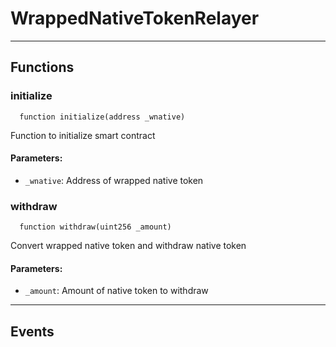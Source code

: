 # WrappedNativeTokenRelayer




___

## Functions

### initialize



```solidity
  function initialize(address _wnative)
```

Function to initialize smart contract



#### Parameters:

- `_wnative`: Address of wrapped native token

### withdraw



```solidity
  function withdraw(uint256 _amount)
```

Convert wrapped native token and withdraw native token



#### Parameters:

- `_amount`: Amount of native token to withdraw


___

## Events

